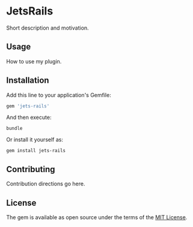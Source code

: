 # JetsRails
Short description and motivation.

## Usage
How to use my plugin.

## Installation
Add this line to your application's Gemfile:

```ruby
gem 'jets-rails'
```

And then execute:

    bundle

Or install it yourself as:

    gem install jets-rails

## Contributing
Contribution directions go here.

## License
The gem is available as open source under the terms of the [MIT License](https://opensource.org/licenses/MIT).

